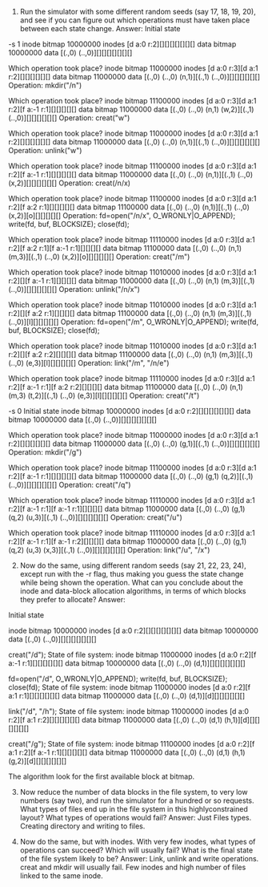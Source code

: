 1. Run the simulator with some different random seeds (say 17, 18, 19, 20), and see if you can figure out which operations must have taken place between each state change.
Answer:
Initial state

-s 1
inode bitmap  10000000
inodes       [d a:0 r:2][][][][][][][]
data bitmap   10000000
data         [(.,0) (..,0)][][][][][][][]

Which operation took place?
inode bitmap  11000000
inodes       [d a:0 r:3][d a:1 r:2][][][][][][]
data bitmap   11000000
data         [(.,0) (..,0) (n,1)][(.,1) (..,0)][][][][][][]
Operation: mkdir("/n")

Which operation took place?
inode bitmap  11100000
inodes       [d a:0 r:3][d a:1 r:2][f a:-1 r:1][][][][][]
data bitmap   11000000
data         [(.,0) (..,0) (n,1) (w,2)][(.,1) (..,0)][][][][][][]
Operation: creat("w")

Which operation took place?
inode bitmap  11000000
inodes       [d a:0 r:3][d a:1 r:2][][][][][][]
data bitmap   11000000
data         [(.,0) (..,0) (n,1)][(.,1) (..,0)][][][][][][]
Operation: unlink("w")

Which operation took place?
inode bitmap  11100000
inodes       [d a:0 r:3][d a:1 r:2][f a:-1 r:1][][][][][]
data bitmap   11000000
data         [(.,0) (..,0) (n,1)][(.,1) (..,0) (x,2)][][][][][][]
Operation: creat(/n/x)

Which operation took place?
inode bitmap  11100000
inodes       [d a:0 r:3][d a:1 r:2][f a:2 r:1][][][][][]
data bitmap   11100000
data         [(.,0) (..,0) (n,1)][(.,1) (..,0) (x,2)][o][][][][][]
Operation: fd=open("/n/x", O_WRONLY|O_APPEND); write(fd, buf, BLOCKSIZE); close(fd);

Which operation took place?
inode bitmap  11110000
inodes       [d a:0 r:3][d a:1 r:2][f a:2 r:1][f a:-1 r:1][][][][]
data bitmap   11100000
data         [(.,0) (..,0) (n,1) (m,3)][(.,1) (..,0) (x,2)][o][][][][][]
Operation: creat("/m")

Which operation took place?
inode bitmap  11010000
inodes       [d a:0 r:3][d a:1 r:2][][f a:-1 r:1][][][][]
data bitmap   11000000
data         [(.,0) (..,0) (n,1) (m,3)][(.,1) (..,0)][][][][][][]
Operation: unlink("/n/x")

Which operation took place?
inode bitmap  11010000
inodes       [d a:0 r:3][d a:1 r:2][][f a:2 r:1][][][][]
data bitmap   11100000
data         [(.,0) (..,0) (n,1) (m,3)][(.,1) (..,0)][l][][][][][]
Operation: fd=open("/m", O_WRONLY|O_APPEND); write(fd, buf, BLOCKSIZE); close(fd);

Which operation took place?
inode bitmap  11010000
inodes       [d a:0 r:3][d a:1 r:2][][f a:2 r:2][][][][]
data bitmap   11100000
data         [(.,0) (..,0) (n,1) (m,3)][(.,1) (..,0) (e,3)][l][][][][][]
Operation: link("/m", "/n/e")

Which operation took place?
inode bitmap  11110000
inodes       [d a:0 r:3][d a:1 r:2][f a:-1 r:1][f a:2 r:2][][][][]
data bitmap   11100000
data         [(.,0) (..,0) (n,1) (m,3) (t,2)][(.,1) (..,0) (e,3)][l][][][][][]
Operation: creat("/t")

-s 0
Initial state
inode bitmap  10000000
inodes       [d a:0 r:2][][][][][][][]
data bitmap   10000000
data         [(.,0) (..,0)][][][][][][][]

Which operation took place?
inode bitmap  11000000
inodes       [d a:0 r:3][d a:1 r:2][][][][][][]
data bitmap   11000000
data         [(.,0) (..,0) (g,1)][(.,1) (..,0)][][][][][][]
Operation: mkdir("/g")

Which operation took place?
inode bitmap  11100000
inodes       [d a:0 r:3][d a:1 r:2][f a:-1 r:1][][][][][]
data bitmap   11000000
data         [(.,0) (..,0) (g,1) (q,2)][(.,1) (..,0)][][][][][][]
Operation: creat("/q")

Which operation took place?
inode bitmap  11110000
inodes       [d a:0 r:3][d a:1 r:2][f a:-1 r:1][f a:-1 r:1][][][][]
data bitmap   11000000
data         [(.,0) (..,0) (g,1) (q,2) (u,3)][(.,1) (..,0)][][][][][][]
Operation: creat("/u")

Which operation took place?
inode bitmap  11110000
inodes       [d a:0 r:3][d a:1 r:2][f a:-1 r:1][f a:-1 r:2][][][][]
data bitmap   11000000
data         [(.,0) (..,0) (g,1) (q,2) (u,3) (x,3)][(.,1) (..,0)][][][][][][]
Operation: link("/u", "/x")

2. Now do the same, using different random seeds (say 21, 22, 23, 24), except run with the -r flag, thus making you guess the state change while being shown the operation. What can you conclude about the inode and data-block allocation algorithms, in terms of which blocks they prefer to allocate?
Answer:

Initial state

inode bitmap  10000000
inodes       [d a:0 r:2][][][][][][][]
data bitmap   10000000
data         [(.,0) (..,0)][][][][][][][]

creat("/d");
  State of file system:
  inode bitmap  11000000
  inodes       [d a:0 r:2][f a:-1 r:1][][][][][][]
  data bitmap   10000000
  data         [(.,0) (..,0) (d,1)][][][][][][][]

fd=open("/d", O_WRONLY|O_APPEND); write(fd, buf, BLOCKSIZE); close(fd);
  State of file system:
  inode bitmap  11000000
  inodes       [d a:0 r:2][f a:1 r:1][][][][][][]
  data bitmap   11000000
  data         [(.,0) (..,0) (d,1)][d][][][][][][]

link("/d", "/h");
  State of file system:
  inode bitmap  11000000
  inodes       [d a:0 r:2][f a:1 r:2][][][][][][]
  data bitmap   11000000
  data         [(.,0) (..,0) (d,1) (h,1)][d][][][][][][]

creat("/g");
  State of file system:
  inode bitmap  11100000
  inodes       [d a:0 r:2][f a:1 r:2][f a:-1 r:1][][][][][]
  data bitmap   11000000
  data         [(.,0) (..,0) (d,1) (h,1) (g,2)][d][][][][][][]

The algorithm look for the first available block at bitmap.

3. Now reduce the number of data blocks in the file system, to very low numbers (say two), and run the simulator for a hundred or so requests. What types of files end up in the file system in this highlyconstrained layout? What types of operations would fail?
Answer: Just Files types. Creating directory and writing to files.


4. Now do the same, but with inodes. With very few inodes, what types of operations can succeed? Which will usually fail? What is the final state of the file system likely to be?
Answer: Link, unlink and write operations. creat and mkdir will usually fail. Few inodes and high number of files linked to the same inode.